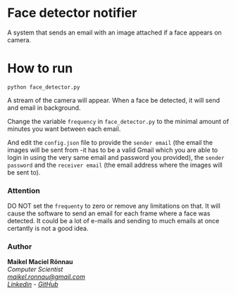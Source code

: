 # Face detector notifier

A system that sends an email with an image attached if a face appears on camera.

# How to run

`python face_detector.py`

A stream of the camera will appear. When a face be detected, it will send and email in background.

Change the variable `frequency` in `face_detector.py` to the minimal amount of minutes you want between each email.

And edit the `config.json` file to provide the `sender email` (the email the images will be sent from -it has to be a valid Gmail which you are able to login in using the very same email and password you provided), the `sender password` and the `receiver email` (the email address where the images will be sent to).

### Attention

DO NOT set the `frequenty` to zero or remove any limitations on that. It will cause the software to send an email for each frame where a face was detected. It could be a lot of e-mails and sending to much emails at once certantly is not a good idea.

### Author

**Maikel Maciel Rönnau**  
*Computer Scientist  
maikel.ronnau@gmail.com  
[Linkedin](https://br.linkedin.com/in/maikelronnau) - [GitHub](https://github.com/maikelronnau)*
